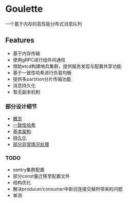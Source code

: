 # Goulette
一个基于内存的高性能分布式消息队列

## Features
- 基于内存传输
- 使用gRPC进行组件间通信
- 借助etcd构建哨兵集群，提供服务发现与配置共享功能
- 基于一致性哈希进行负载均衡
- 提供多partition分片传输功能
- 消息持久化
- 暂无副本机制

### 部分设计细节
- [概览](docs/具体设计.md)
- [一致性哈希](docs/一致性哈希.png)
- [基本架构](docs/基本架构.png)
- [持久化](docs/持久化.png)
- [部分异常情况处理](docs/部分异常情况处理.png)

### TODO
- sentry集群配置
- 部分const量迁移至配置文件
- 结构优化
- 解决producer/consumer中新旧连接交替所带来的问题
- 单测